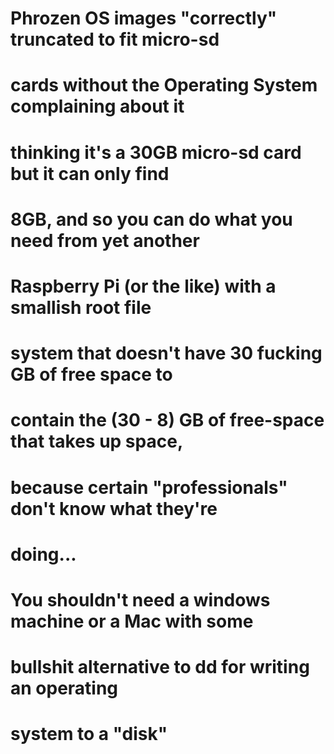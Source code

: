 # Phrozen OS images "correctly" truncated to fit micro-sd 
# cards without the Operating System complaining about it 
# thinking it's a 30GB micro-sd card but it can only find 
# 8GB, and so you can do what you need from yet another
# Raspberry Pi (or the like) with a smallish root file
# system that doesn't have 30 fucking GB of free space to
# contain the (30 - 8) GB of free-space that takes up space,
# because certain "professionals" don't know what they're
# doing...
#
#
#  You shouldn't need a windows machine or a Mac with some
# bullshit alternative to dd for writing an operating 
# system to a "disk"
